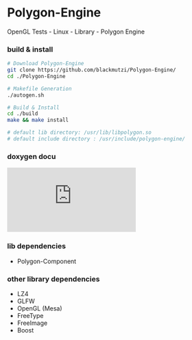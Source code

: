 # Polygon-Engine
OpenGL Tests - Linux - Library - Polygon Engine


### build & install 

```sh
# Download Polygon-Engine
git clone https://github.com/blackmutzi/Polygon-Engine/
cd ./Polygon-Engine

# Makefile Generation
./autogen.sh

# Build & Install
cd ./build
make && make install

# default lib directory: /usr/lib/libpolygon.so
# default include directory : /usr/include/polygon-engine/
```
### doxygen docu
![doxygen here ](https://blackmutzi.github.io/Polygon-Engine/doxygen/html/index.html)

### lib dependencies

* Polygon-Component 

### other library dependencies

* LZ4
* GLFW
* OpenGL (Mesa)
* FreeType
* FreeImage
* Boost
